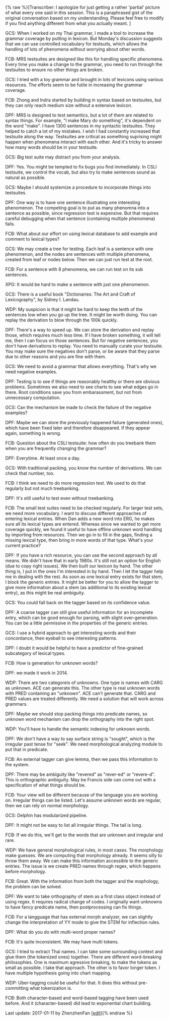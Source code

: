 {% raw %}\[Transcriber: I apologize for just getting a rather 'partial' picture
of what every one said in this session. This is a paraphrased gist of
the original conversation based on my understanding. Please feel free to
modify if you find anything different from what you actually meant. \]

GCS: When I worked on my Thai grammar, I made a tool to increase the
grammar coverage by putting in lexicon. But Monday's discussion suggests
that we can use controlled vocabulary for testsuits, which allows the
handling of lots of phenomena without worrying about other words.

FCB: MRS testsuites are designed like this for handling specific
phenomena. Every time you make a change to the grammar, you need to run
through the testsuites to ensure no other things are broken.

GCS: I tried with a toy grammar and brought in lots of lexicons using
various resources. The efforts seem to be futile in increasing the
grammar coverage.

FCB: Zhong and Indra started by building in syntax based on testsuites,
but they can only reach medium size without a extensive lexicon.

DPF: MRS is designed to test semantics, but a lot of them are related to
syntax things. For example, "I make Mary do something", it's dependent
on the word "make". I have 1300 sentences in my syntactic testsuites.
They helped to catch a lot of my mistakes. I wish I had constantly
increased that testsuite along the way. Testsuites are critical as
something suprising might happen when phenomena interact with each
other. And it's tricky to answer how many words should be in your
testsuite.

GCS: Big test suite may distract you from your analysis.

DPF: Yes. You might be tempted to fix bugs you find immediately. In CSLI
testsuite, we control the vocab, but also try to make sentences sound as
natural as possible.

GCS: Maybe I should systemize a procedure to incorporate things into
testsuites.

DPF: One way is to have one sentence illustrating one interesting
phenomenon. The competing goal is to put as many phenomna into a
sentence as possible, since regression test is expensive. But that
requires careful debugging when that sentence (containing multiple
phenomena) fails.

FCB: What about our effort on using lexical database to add example and
comment to lexical types?

GCS: We may create a tree for testing. Each leaf is a sentence with one
phenomenon, and the nodes are sentences with multiple phenomena, created
from leaf or nodes below. Then we can just run test at the root.

FCB: For a sentence with 8 phenomena, we can run test on its sub
sentences.

XPG: It would be hard to make a sentence with just one phenomenon.

GCS: There is a useful book "Dictionaries: The Art and Craft of
Lexicography", by Sidney I. Landau.

WDP: My suspicion is that it might be hard to keep the lenth of the
sentences low when you go up the tree. It might be worth doing. You can
replay the derivation to blow through the 100k quickly.

DPF: There's a way to speed up. We can store the derivation and replay
those, which requires much less time. If I have broken something, it
will tell me, then I can focus on those sentences. But for negative
sentences, you don't have derivations to replay. You need to manually
curate your testsuite. You may make sure the negatives don't parse, or
be aware that they parse due to other reasons and you are fine with
them.

GCS: We need to avoid a grammar that allows everything. That's why we
need negative examples.

DPF: Testing is to see if things are reasonably healthy or there are
obvious problems. Sometimes we also need to see charts to see what edges
go in there. Root conditions save you from embarassment, but not from
unnecessary computation.

GCS: Can the mechanism be made to check the failure of the negative
examples?

DPF: Maybe we can store the previously happened failure (generated
ones), which have been fixed later and therefore disappeared. If they
appear again, something is wrong.

FCB: Question about the CSLI testsuite: how often do you treebank them
when you are frequently changing the grammar?

DPF: Everytime. At least once a day.

GCS: With traditional packing, you know the number of derivations. We
can check that number, too.

FCB: I think we need to do more regression test. We used to do that
regularly but not much treebanking.

DPF: It's still useful to test even without treebanking.

FCB: The small test suites need to be checked regularly. For larger test
sets, we need more vocabulary. I want to discuss different approaches of
entering lexical entries. When Dan adds a new word into ERG, he makes
sure all its lexical types are entered. Whereas since we wanted to get
more coverage quickly, we found it useful to have offline unknown word
handling by importing from resources. Then we go in to fill in the gaps,
finding a missing lexical type, then bring in more words of that type.
What's your current practice?

DPF: If you have a rich resource, you can use the second approach by all
means. We didn't have that in early 1980s. It's still not an option for
English (due to copy right issues). We then built our lexicon by hand.
The other thing is, I put in the ones I'm interested in by hand. Then I
let the tagger help me in dealing with the rest. As soon as one lexical
entry exists for that stem, I block the generic entries. It might be
better for you to allow the tagger to give more information about a stem
(as additional to its existing lexical entry), as this might be real
ambiguity.

GCS: You could fall back on the tagger based on its confidence value.

DPF: A coarse tagger can still give useful information for an incomplete
entry, which can be good enough for parsing, with slight
over-generation. You can be a little permissive in the properties of the
generic entries.

GCS: I use a hybrid approach to get interesting words and their
concordance, then eyeball to see interesting patterns.

DPF: I doubt it would be helpful to have a predictor of fine-grained
subcategory of lexical types.

FCB: How is generation for unknown words?

DPF: we made it work in 2014.

WDP: There are two categoreis of unknowns. One type is names with CARG
as unknown. ACE can generate this. The other type is real unknown words
with PRED containing an "unknown". ACE can't generate that. CARG and
PRED values are treated differently. We need a solution that will work
across grammars.

DPF: Maybe we should stop packing things into predicate names, so
unknown word mechanism can drop the orthography into the right spot.

WDP: You'll have to handle the semantic indexing for unknown words.

DPF: We don't have a way to say surface string is "sought", which is the
irregular past tense for "seek". We need morphological analyzing module
to put that in predicate.

FCB: An external tagger can give lemma, then we pass this information to
the system.

DPF: There may be ambiguity like "revered" as "rever-ed" or "revere-d".
This is orthographic ambiguity. May be Francis side can come out with a
specification of what things should be.

FCB: Your view will be different because of the language you are working
on. Irregular things can be listed. Let's assume unknown words are
regular, then we can rely on normal morphology.

GCS: Delphin has modularized pipeline.

DPF: It might not be easy to list all irregular things. The tail is
long.

FCB: If we do this, we'll get to the words that are unknown and
irregular and rare.

WDP: We have general morphological rules, in most cases. The morphology
make guesses. We are computing that morphology already. It seems silly
to throw them away. We can make this information accessible to the
generic entries. The issue is we create PRED names through regex, which
happens before morphology.

FCB: Great. With the information from both the tagger and the mophology,
the problem can be solved.

DPF: We want to take orthography of stem as a first class object instead
of using regex. It requires radical change of codes. I originally want
unknowns to have fancy predicate name, then postprocessing can fix
things.

FCB: For a langguage that has external morph analyzer, we can slightly
change the interpretation of YY mode to give the STEM for inflection
rules.

DPF: What do you do with multi-word proper names?

FCB: It's quite inconsistent. We may have multi tokens.

GCS: I tried to extract Thai names. I can take some surrounding context
and glue them (the tokenized ones) together. There are different
word-breaking philosophies. One is maximum agressive breaking, to make
the tokens as small as possible. I take that approach. The other is to
favor longer token. I have multiple hypothesis going into chart mapping.

WDP: Uber-tagging could be useful for that. It does this without
pre-committing what tokenization is.

FCB: Both character-based and word-based tagging have been used before.
And it (character-based) did lead to exponential chart building.

Last update: 2017-01-11 by ZhenzhenFan [[edit](https://github.com/delph-in/docs/wiki/CapitolHillLexicon/_edit)]{% endraw %}